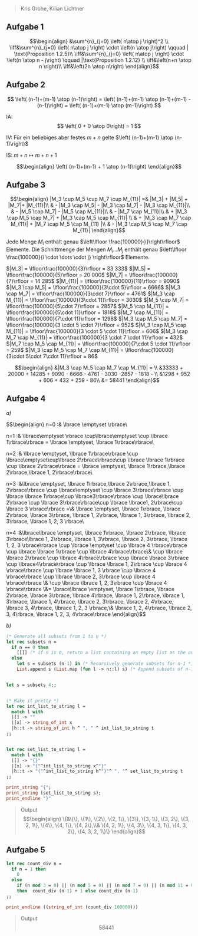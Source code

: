 
> Kris Grohe, Kilian Lichtner
## Aufgabe 1

$$\begin{align}
&\sum^{n}_{j=0} \left( n\atop j \right)^2 \\
\iff&\sum^{n}_{j=0} \left( n\atop j \right) \cdot \left(n \atop j\right) \qquad | \text{Proposition 1.2.5}\\
\iff&\sum^{n}_{j=0} \left( n\atop j \right) \cdot \left(n \atop n - j\right) \qquad |\text{Proposition 1.2.12} \\
\iff&\left(n+n \atop n \right)\\
\iff&\left(2n \atop n\right)
\end{align}$$

## Aufgabe 2

$$
\left( (n-1)+(m-1) \atop (n-1)\right) = \left( (n-1)+(m-1) \atop (n-1)+(m-1) - (n-1)\right) = \left( (n-1)+(m-1) \atop (m-1)\right)
$$

IA: 
$$
\left( 0 + 0 \atop 0\right) = 1
$$

IV: Für ein beliebiges aber festes $m+n$ gelte $\left( (n-1)+(m-1) \atop (n-1)\right)$

IS: $m+n\mapsto m+n+1$

$$\begin{align}
\left( (n-1)+(m-1) + 1 \atop (n-1)\right) 
\end{align}$$

## Aufgabe 3

$$\begin{align}
|M_3 \cup M_5 \cup M_7 \cup M_{11}| =& |M_3| + |M_5| + |M_7|+ |M_{11}|\\
& - |M_3 \cap M_5| - |M_3 \cap M_7| - |M_3 \cap M_{11}|\\
& - |M_5 \cap M_7| - |M_5 \cap M_{11}|\\
& - |M_7 \cap M_{11}|\\
& + |M_3 \cap M_5 \cap M_7| + |M_3 \cap M_5 \cap M_{11}| \\ 
& + |M_3 \cap M_7 \cap M_{11}| + |M_7 \cap M_5 \cap M_{11} |\\
& - |M_3 \cap M_5 \cap M_7 \cap M_{11}|
\end{align}$$

Jede Menge $M_i$ enthält genau $\left\lfloor \frac{100000}{i}\right\rfloor$ Elemente.
Die Schnittmenge der Mengen $M_i\dots M_j$ enthält genau
$\left\lfloor \frac{100000}{i \cdot \dots \cdot j} \right\rfloor$ Elemente.

$|M_3| = \lfloor\frac{100000}{3}\rfloor = 33 333$
$|M_5| = \lfloor\frac{100000}{5}\rfloor = 20 000$
$|M_7| = \lfloor\frac{100000}{7}\rfloor = 14 285$
$|M_{11}| = \lfloor\frac{100000}{11}\rfloor = 9090$
$|M_3 \cap M_5| = \lfloor\frac{100000}{3\cdot 5}\rfloor = 6666$
$|M_3 \cap M_7| = \lfloor\frac{100000}{3\cdot 7}\rfloor = 4761$
$|M_3 \cap M_{11}| = \lfloor\frac{100000}{3\cdot 11}\rfloor = 3030$
$|M_5 \cap M_7| = \lfloor\frac{100000}{5\cdot 7}\rfloor = 2857$
$|M_5 \cap M_{11}| = \lfloor\frac{100000}{5\cdot 11}\rfloor = 1818$
$|M_7 \cap M_{11}| = \lfloor\frac{100000}{7\cdot 11}\rfloor = 1298$
$|M_3 \cap M_5 \cap M_7| = \lfloor\frac{100000}{3 \cdot 5 \cdot 7}\rfloor = 952$ 
$|M_3 \cap M_5 \cap M_{11}| = \lfloor\frac{100000}{3 \cdot 5 \cdot 11}\rfloor = 606$
$|M_3 \cap M_7 \cap M_{11}| = \lfloor\frac{100000}{3 \cdot 7 \cdot 11}\rfloor = 432$ 
$|M_7 \cap M_5 \cap M_{11}| = \lfloor\frac{100000}{7\cdot 5 \cdot 11}\rfloor = 259$
$|M_3 \cap M_5 \cap M_7 \cap M_{11}| = \lfloor\frac{100000}{3\cdot 5\cdot 7\cdot 11}\rfloor = 86$

$$\begin{align}
&|M_3 \cap M_5 \cap M_7 \cap M_{11}| = \\
&33333 + 20000 + 14285 + 9090  - 6666 - 4761 - 3030 -2857 - 1818 - \\
&1298 + 952 + 606 + 432 + 259 - 86\\
&= 58441
\end{align}$$


## Aufgabe 4

_a)_

$$\begin{align}
n=0 :& \lbrace \emptyset \rbrace\\

n=1 :& \lbrace\emptyset \rbrace \cup\lbrace\emptyset \cup \lbrace 1\rbrace\rbrace = \lbrace \emptyset, \lbrace 1\rbrace\rbrace\\

n=2 :& \lbrace \emptyset, \lbrace 1\rbrace\rbrace \cup \lbrace\emptyset\cup\lbrace 2\rbrace\rbrace\cup \lbrace \lbrace 1\rbrace \cup \lbrace 2\rbrace\rbrace = \lbrace \emptyset, \lbrace 1\rbrace,\lbrace 2\rbrace,\lbrace 1, 2\rbrace\rbrace\\

n=3 :&\lbrace \emptyset, \lbrace 1\rbrace,\lbrace 2\rbrace,\lbrace 1, 2\rbrace\rbrace \cup \lbrace\emptyset \cup \lbrace 3\rbrace\rbrace \cup \lbrace \lbrace 1\rbrace\cup \lbrace3\rbrace\rbrace \cup \lbrace\lbrace 2\rbrace \cup \lbrace 3\rbrace\rbrace\cup \lbrace \lbrace1, 2\rbrace\cup \lbrace 3 \rbrace\rbrace =\\& \lbrace \emptyset, \lbrace 1\rbrace, \lbrace 2\rbrace, \lbrace 3\rbrace, \lbrace 1, 2\rbrace, \lbrace  1, 3\rbrace, \lbrace 2, 3\rbrace, \lbrace 1, 2, 3 \rbrace\\

n=4 :&\lbrace\lbrace \emptyset, \lbrace 1\rbrace, \lbrace 2\rbrace, \lbrace 3\rbrace\lbrace 1, 2\rbrace, \lbrace  1, 3\rbrace, \lbrace 2, 3\rbrace, \lbrace 1, 2, 3 \rbrace\rbrace \cup \lbrace \emptyset \cup \lbrace 4 \rbrace\rbrace \cup \lbrace \lbrace 1\rbrace \cup \lbrace 4\rbrace\rbrace\\& \cup \lbrace \lbrace 2\rbrace \cup \lbrace 4\rbrace\rbrace \cup \lbrace \lbrace 3\rbrace \cup \lbrace4\rbrace\rbrace \cup \lbrace \lbrace 1, 2\rbrace \cup \lbrace 4 \rbrace\rbrace \cup \lbrace \lbrace 1, 3 \rbrace \cup \lbrace 4 \rbrace\rbrace \cup \lbrace  \lbrace 2, 3\rbrace \cup \lbrace 4 \rbrace\rbrace \\& \cup \lbrace \lbrace 1, 2, 3\rbrace \cup \lbrace 4 \rbrace\rbrace \\&= 
\lbrace\lbrace \emptyset, \lbrace 1\rbrace, \lbrace 2\rbrace, \lbrace 3\rbrace, \lbrace 4\rbrace, \lbrace 1, 2\rbrace, \lbrace  1, 3\rbrace, \lbrace 1, 4\rbrace, \lbrace 2, 3\rbrace, \lbrace 2, 4\rbrace, \lbrace 3, 4\rbrace,  \lbrace 1, 2, 3 \rbrace,\\& \lbrace 1, 2, 4\rbrace, \lbrace 2, 3, 4\rbrace, \lbrace 1, 2, 3, 4\rbrace\rbrace
\end{align}$$


_b)_

```ocaml
(* Generate all subsets from 1 to n *)
let rec subsets n =
  if n == 0 then
    [[]] (* If n is 0, return a list containing an empty list as the only subset *)
  else
    let s = subsets (n-1) in (* Recursively generate subsets for n-1 *)
    List.append s (List.map (fun l -> n::l) s) (* Append subsets of n-1 with subsets of n by adding n to each subset *)


let s = subsets 4;;


(* Make it pretty *)
let rec int_list_to_string l =
  match l with
  |[] -> ""
  |[x] -> string_of_int x
  |h::t -> string_of_int h ^ ", " ^ int_list_to_string t
;;


let rec set_list_to_string l =
  match l with
  |[] -> "{}"
  |[x] -> "{"^int_list_to_string x^"}"
  |h::t -> "{"^int_list_to_string h^"}"^ ", "^ set_list_to_string t
;;

print_string "{";
print_string (set_list_to_string s);
print_endline "}"
```

> Output
> $$\begin{align}
\{&\{\}, \{1\}, \{2\}, \{2, 1\}, \{3\}, \{3, 1\}, \{3, 2\}, \{3, 2, 1\}, \{4\}, \{4, 1\}, \{4, 2\},\\& \{4, 2, 1\}, \{4, 3\}, \{4, 3, 1\}, \{4, 3, 2\}, \{4, 3, 2, 1\}\}
\end{align}$$


## Aufgabe 5

```ocaml
let rec count_div n =
  if n = 1 then
    0
  else
    if (n mod 3 = 0) || (n mod 5 = 0) || (n mod 7 = 0) || (n mod 11 = 0)
    then  count_div (n-1) + 1 else count_div (n-1)
;;

print_endline ((string_of_int (count_div 100000)))
```

> Output
> $$58441$$

